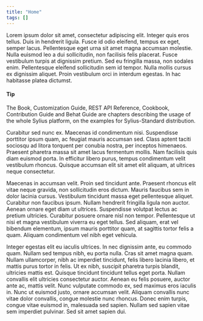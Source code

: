 ```yaml
---
title: "Home"
tags: []
---
```


Lorem ipsum dolor sit amet, consectetur adipiscing elit. Integer quis eros tellus. Duis in hendrerit ligula. Fusce id odio eleifend, tempus ex eget, semper lacus. Pellentesque eget urna sit amet magna accumsan molestie. Nulla euismod leo a dui sollicitudin, non facilisis felis placerat. Fusce vestibulum turpis at dignissim pretium. Sed eu fringilla massa, non sodales enim. Pellentesque eleifend sollicitudin sem id tempor. Nulla mollis cursus ex dignissim aliquet. Proin vestibulum orci in interdum egestas. In hac habitasse platea dictumst.

<div class="alert alert-success my-5">
  <h4 class="alert-heading">Tip</h4>
  <p>
    The Book, Customization Guide, REST API Reference, Cookbook, Contribution Guide and Behat Guide are chapters describing the usage of the whole Sylius platform, on the examples for Sylius-Standard distribution.
  </p>
</div>

Curabitur sed nunc ex. Maecenas id condimentum nisi. Suspendisse porttitor ipsum quam, ac feugiat mauris accumsan sed. Class aptent taciti sociosqu ad litora torquent per conubia nostra, per inceptos himenaeos. Praesent pharetra massa sit amet lacus fermentum mollis. Nam facilisis quis diam euismod porta. In efficitur libero purus, tempus condimentum velit vestibulum rhoncus. Quisque accumsan elit sit amet elit aliquam, at ultrices neque consectetur.

Maecenas in accumsan velit. Proin sed tincidunt ante. Praesent rhoncus elit vitae neque gravida, non sollicitudin eros dictum. Mauris faucibus sem in dolor lacinia cursus. Vestibulum tincidunt massa eget pellentesque aliquet. Curabitur non faucibus ipsum. Nullam hendrerit fringilla ligula non auctor. Aenean ornare eget diam ut ultrices. Suspendisse volutpat lectus ac pretium ultricies. Curabitur posuere ornare nisl non tempor. Pellentesque ut nisi et magna vestibulum viverra eu eget tellus. Sed aliquam, erat vel bibendum elementum, ipsum mauris porttitor quam, at sagittis tortor felis a quam. Aliquam condimentum vel nibh eget vehicula.

Integer egestas elit eu iaculis ultrices. In nec dignissim ante, eu commodo quam. Nullam sed tempus nibh, eu porta nulla. Cras sit amet magna quam. Nullam ullamcorper, nibh ac imperdiet tincidunt, felis libero lacinia libero, et mattis purus tortor in felis. Ut ex nibh, suscipit pharetra turpis blandit, ultricies mattis est. Quisque tincidunt tincidunt tellus eget porta. Nullam convallis elit ultricies consectetur auctor. Aenean eu felis posuere, auctor ante ac, mattis velit. Nunc vulputate commodo ex, sed maximus eros iaculis in. Nunc ut euismod justo, ornare accumsan velit. Aliquam convallis nunc vitae dolor convallis, congue molestie nunc rhoncus. Donec enim turpis, congue vitae euismod in, malesuada sed sapien. Nullam sed sapien vitae sem imperdiet pulvinar. Sed sit amet sapien dui.
